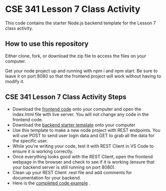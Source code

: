 # CSE 341 Lesson 7 Class Activity

This code contains the starter Node.js backend template for the Lesson 7 class activity.

## How to use this repository

Either clone, fork, or download the zip file to access the files on your computer.

Get your node project up and running with npm i and npm start. Be sure to leave it on port 8080 so that the frontend project will work without having to modify it.

## CSE 341 Lesson 7 Class Activity Steps

- Download the [frontend code](https://github.com/byui-cse/cse341-code-student/tree/L07-class-frontend) onto your computer and open the index.html file with live server. You will not change any code in the frontend code.
- Download the [backend starter template](https://github.com/byui-cse/cse341-code-student/tree/L07-class-start) onto your computer
- Use this template to make a new node project with REST endpoints. You will use POST to send user login data and GET to grab all the data for the specific user.
- While you're writing your code, test it with REST Client in VS Code to ensure it is working correctly.
- Once everything looks good with the REST Client, open the frontend webpage in the browser and check to see if it is working (ensure that your backend server is still running on port 8080).
- Clean up your REST Client .rest file and add comments for documentation for your backend.
- Here is the [completed code example](https://github.com/byui-cse/cse341-code-student/tree/L07-class-complete) .
